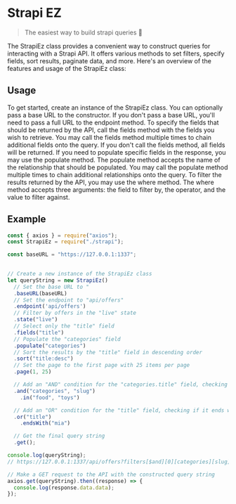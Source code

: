 # Strapi EZ
> The easiest way to build strapi queries 🚀  

The StrapiEz class provides a convenient way to construct queries for interacting with a Strapi API. It offers various methods to set filters, specify fields, sort results, paginate data, and more. Here's an overview of the features and usage of the StrapiEz class:

## Usage
To get started, create an instance of the StrapiEz class. You can optionally pass a base URL to the constructor. If you don't pass a base URL, you'll need to pass a full URL to the endpoint method.
To specify the fields that should be returned by the API, call the fields method with the fields you wish to retrieve. You may call the fields method multiple times to chain additional fields onto the query. If you don't call the fields method, all fields will be returned.
If you need to populate specific fields in the response, you may use the populate method. The populate method accepts the name of the relationship that should be populated. You may call the populate method multiple times to chain additional relationships onto the query.
To filter the results returned by the API, you may use the where method. The where method accepts three arguments: the field to filter by, the operator, and the value to filter against.

## Example
```js
const { axios } = require("axios");
const StrapiEz = require("./strapi");

const baseURL = "https://127.0.0.1:1337";
 

// Create a new instance of the StrapiEz class
let queryString = new StrapiEz()
  // Set the base URL to "
  .baseURL(baseURL)
  // Set the endpoint to "api/offers"
  .endpoint('api/offers') 
  // Filter by offers in the "live" state
  .state("live") 
  // Select only the "title" field
  .fields("title") 
  // Populate the "categories" field
  .populate("categories")
  // Sort the results by the "title" field in descending order
  .sort("title:desc")
  // Set the page to the first page with 25 items per page
  .page(1, 25)

  // Add an "AND" condition for the "categories.title" field, checking for values "food" or "toys"
  .and("categories", "slug")
    .in("food", "toys") 

  // Add an "OR" condition for the "title" field, checking if it ends with "mia"
  .or("title") 
    .endsWith("mia")

  // Get the final query string
  .get();

console.log(queryString);
// https://127.0.0.1:1337/api/offers?filters[$and][0][categories][slug][$in][0]=teste&filters[$and][0][categories][slug][$in][1]=alimentacao&filters[$or][0][title][$endsWith][0]=mia&publicationState=live&fields[0]=title&populate[0]=categories&sort[0]=title%3Adesc&pagination[page]=1&pagination[pageSize]=25&pagination[withCount]=true

// Make a GET request to the API with the constructed query string
axios.get(queryString).then((response) => {
  console.log(response.data.data);
});

```
